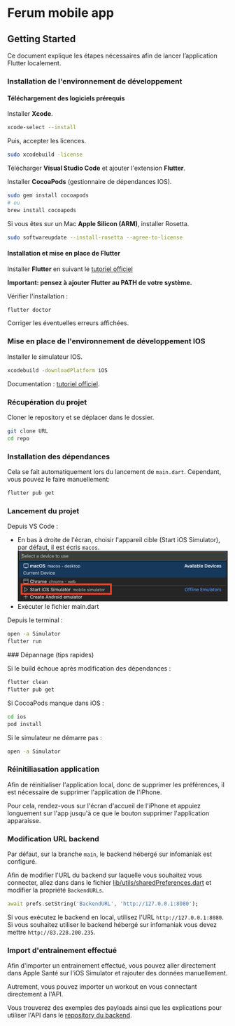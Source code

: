 # Ferum mobile app

## Getting Started

Ce document explique les étapes nécessaires afin de lancer l’application Flutter localement.

### Installation de l'environnement de développement

#### Téléchargement des logiciels prérequis

Installer **Xcode**.

```bash
xcode-select --install
```

Puis, accepter les licences.

```bash
sudo xcodebuild -license
```

Télécharger **Visual Studio Code** et ajouter l'extension **Flutter**.

Installer **CocoaPods** (gestionnaire de dépendances IOS).

```bash
sudo gem install cocoapods
# ou
brew install cocoapods
```

Si vous êtes sur un Mac **Apple Silicon (ARM)**, installer Rosetta.

```bash
sudo softwareupdate --install-rosetta --agree-to-license
```

#### Installation et mise en place de Flutter

Installer **Flutter** en suivant le [tutoriel officiel](https://docs.flutter.dev/install/with-vs-code#install-flutter)

**Important: pensez à ajouter Flutter au PATH de votre système.**

Vérifier l'installation : 

```bash
flutter doctor
```

Corriger les éventuelles erreurs affichées.

### Mise en place de l'environnement de développement IOS

Installer le simulateur IOS.

```bash
xcodebuild -downloadPlatform iOS
```

Documentation : [tutoriel officiel](https://docs.flutter.dev/platform-integration/ios/setup#set-up-tooling).

### Récupération du projet

Cloner le repository et se déplacer dans le dossier.

```bash
git clone URL
cd repo
```

### Installation des dépendances

Cela se fait automatiquement lors du lancement de `main.dart`.
Cependant, vous pouvez le faire manuellement:

```bash
flutter pub get 
```

### Lancement du projet

Depuis VS Code :
- En bas à droite de l'écran, choisir l'appareil cible (Start iOS Simulator), par défaut, il est écris `macos`.
![](./img/ios_simulator_start.png)
- Exécuter le fichier main.dart

Depuis le terminal :

```bash
open -a Simulator
flutter run
```

### Dépannage (tips rapides)

Si le build échoue après modification des dépendances :

```bash
flutter clean
flutter pub get
```

Si CocoaPods manque dans iOS :

```bash
cd ios
pod install
```

Si le simulateur ne démarre pas :

```bash
open -a Simulator
```

### Réinitiliasation application

Afin de réinitialiser l'application local, donc de supprimer les préférences, il est nécessaire de supprimer l'application de l'iPhone.

Pour cela, rendez-vous sur l'écran d'accueil de l'iPhone et appuiez longuement sur l'app jusqu'à ce que le bouton supprimer l'application apparaisse.

### Modification URL backend

Par défaut, sur la branche `main`, le backend hébergé sur infomaniak est configuré.

Afin de modifier l'URL du backend sur laquelle vous souhaitez vous connecter, allez dans dans le fichier [lib/utils/sharedPreferences.dart](./lib/utils/sharedPreferences.dart) et modifier la propriété `BackendURLs`.

```dart
await prefs.setString('BackendURL', 'http://127.0.0.1:8080');
```

Si vous exécutez le backend en local, utilisez l'URL `http://127.0.0.1:8080`. Si vous souhaitez utiliser le backend hébergé sur infomaniak vous devez mettre `http://83.228.200.235`.

### Import d'entrainement effectué

Afin d'importer un entrainement effectué, vous pouvez aller directement dans Apple Santé sur l'iOS Simulator et rajouter des données manuellement.

Autrement, vous pouvez importer un workout en vous connectant directement à l'API.

Vous trouverez des exemples des payloads ainsi que les explications pour utiliser l'API dans le [repository du backend](https://github.com/ferum-pdg/backend-api).